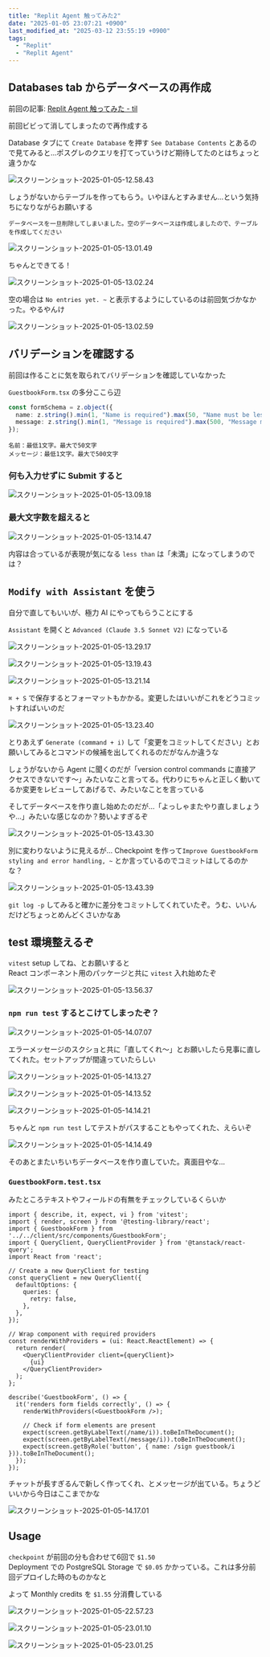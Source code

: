 ```yaml
---
title: "Replit Agent 触ってみた2"
date: "2025-01-05 23:07:21 +0900"
last_modified_at: "2025-03-12 23:55:19 +0900"
tags:
  - "Replit"
  - "Replit Agent"
---
```

## Databases tab からデータベースの再作成

前回の記事: [Replit Agent 触ってみた - til](https://noriyotcp.github.io/til/2025/01/03/replit-agent-first-look.html)

前回ビビって消してしまったので再作成する

Database タブにて `Create Database` を押す
`See Database Contents` とあるので見てみると…ポスグレのクエリを打てっていうけど期待してたのとはちょっと違うかな

![スクリーンショット-2025-01-05-12.58.43](/images/2025-01-05-replit-agent-first-look2/スクリーンショット-2025-01-05-12.58.43.png)



しょうがないからテーブルを作ってもらう。いやほんとすみません…という気持ちになりながらお願いする  

```
データベースを一旦削除してしまいました。空のデータベースは作成しましたので、テーブルを作成してください
```

![スクリーンショット-2025-01-05-13.01.49](/images/2025-01-05-replit-agent-first-look2/スクリーンショット-2025-01-05-13.01.49.png)

ちゃんとできてる！  

![スクリーンショット-2025-01-05-13.02.24](/images/2025-01-05-replit-agent-first-look2/スクリーンショット-2025-01-05-13.02.24.png)

空の場合は `No entries yet. ~` と表示するようにしているのは前回気づかなかった。やるやんけ

![スクリーンショット-2025-01-05-13.02.59](/images/2025-01-05-replit-agent-first-look2/スクリーンショット-2025-01-05-13.02.59.png)

## バリデーションを確認する

前回は作ることに気を取られてバリデーションを確認していなかった  

`GuestbookForm.tsx` の多分ここら辺

```ts
const formSchema = z.object({
  name: z.string().min(1, "Name is required").max(50, "Name must be less than 50 characters"),
  message: z.string().min(1, "Message is required").max(500, "Message must be less than 500 characters")
});
```

```
名前：最低1文字。最大で50文字
メッセージ：最低1文字。最大で500文字
```

### 何も入力せずに Submit すると

![スクリーンショット-2025-01-05-13.09.18](/images/2025-01-05-replit-agent-first-look2/スクリーンショット-2025-01-05-13.09.18.png)

### 最大文字数を超えると

![スクリーンショット-2025-01-05-13.14.47](/images/2025-01-05-replit-agent-first-look2/スクリーンショット-2025-01-05-13.14.47.png)

内容は合っているが表現が気になる `less than` は「未満」になってしまうのでは？

## `Modify with Assistant` を使う
自分で直してもいいが、極力 AI にやってもらうことにする

`Assistant` を開くと `Advanced (Claude 3.5 Sonnet V2)` になっている  

![スクリーンショット-2025-01-05-13.29.17](/images/2025-01-05-replit-agent-first-look2/スクリーンショット-2025-01-05-13.29.17.png)

![スクリーンショット-2025-01-05-13.19.43](/images/2025-01-05-replit-agent-first-look2/スクリーンショット-2025-01-05-13.19.43.png)

![スクリーンショット-2025-01-05-13.21.14](/images/2025-01-05-replit-agent-first-look2/スクリーンショット-2025-01-05-13.21.14.png)

`⌘ + S` で保存するとフォーマットもかかる。変更したはいいがこれをどうコミットすればいいのだ  

![スクリーンショット-2025-01-05-13.23.40](/images/2025-01-05-replit-agent-first-look2/スクリーンショット-2025-01-05-13.23.40.png)

とりあえず `Generate (command + i)` して「変更をコミットしてください」とお願いしてみるとコマンドの候補を出してくれるのだがなんか違うな

しょうがないから Agent に聞くのだが「version control commands に直接アクセスできないです〜」みたいなこと言ってる。代わりにちゃんと正しく動いてるか変更をレビューしてあげるで、みたいなことを言っている

そしてデータベースを作り直し始めたのだが…「よっしゃまたやり直しましょうや…」みたいな感じなのか？勢いよすぎるぞ

![スクリーンショット-2025-01-05-13.43.30](/images/2025-01-05-replit-agent-first-look2/スクリーンショット-2025-01-05-13.43.30.png)

別に変わりないように見えるが… Checkpoint を作って`Improve GuestbookForm styling and error handling, ~` とか言っているのでコミットはしてるのかな？

![スクリーンショット-2025-01-05-13.43.39](/images/2025-01-05-replit-agent-first-look2/スクリーンショット-2025-01-05-13.43.39.png)

`git log -p` してみると確かに差分をコミットしてくれていたぞ。うむ、いいんだけどちょっとめんどくさいかなあ

## test 環境整えるぞ
`vitest` setup してね、とお願いすると  
React コンポーネント用のパッケージと共に `vitest` 入れ始めたぞ  

![スクリーンショット-2025-01-05-13.56.37](/images/2025-01-05-replit-agent-first-look2/スクリーンショット-2025-01-05-13.56.37.png)

### `npm run test` するとこけてしまったぞ？

![スクリーンショット-2025-01-05-14.07.07](/images/2025-01-05-replit-agent-first-look2/スクリーンショット-2025-01-05-14.07.07.png)

エラーメッセージのスクショと共に「直してくれ〜」とお願いしたら見事に直してくれた。セットアップが間違っていたらしい

![スクリーンショット-2025-01-05-14.13.27](/images/2025-01-05-replit-agent-first-look2/スクリーンショット-2025-01-05-14.13.27.png)

![スクリーンショット-2025-01-05-14.13.52](/images/2025-01-05-replit-agent-first-look2/スクリーンショット-2025-01-05-14.13.52.png)

![スクリーンショット-2025-01-05-14.14.21](/images/2025-01-05-replit-agent-first-look2/スクリーンショット-2025-01-05-14.14.21.png)


ちゃんと `npm run test` してテストがパスすることもやってくれた、えらいぞ  

![スクリーンショット-2025-01-05-14.14.49](/images/2025-01-05-replit-agent-first-look2/スクリーンショット-2025-01-05-14.14.49.png)

そのあとまたいちいちデータベースを作り直していた。真面目やな…

### `GuestbookForm.test.tsx`

みたところテキストやフィールドの有無をチェックしているくらいか  

```tsx
import { describe, it, expect, vi } from 'vitest';
import { render, screen } from '@testing-library/react';
import { GuestbookForm } from '../../client/src/components/GuestbookForm';
import { QueryClient, QueryClientProvider } from '@tanstack/react-query';
import React from 'react';

// Create a new QueryClient for testing
const queryClient = new QueryClient({
  defaultOptions: {
    queries: {
      retry: false,
    },
  },
});

// Wrap component with required providers
const renderWithProviders = (ui: React.ReactElement) => {
  return render(
    <QueryClientProvider client={queryClient}>
      {ui}
    </QueryClientProvider>
  );
};

describe('GuestbookForm', () => {
  it('renders form fields correctly', () => {
    renderWithProviders(<GuestbookForm />);

    // Check if form elements are present
    expect(screen.getByLabelText(/name/i)).toBeInTheDocument();
    expect(screen.getByLabelText(/message/i)).toBeInTheDocument();
    expect(screen.getByRole('button', { name: /sign guestbook/i })).toBeInTheDocument();
  });
});
```

チャットが長すぎるんで新しく作ってくれ、とメッセージが出ている。ちょうどいいから今日はここまでかな

![スクリーンショット-2025-01-05-14.17.01](/images/2025-01-05-replit-agent-first-look2/スクリーンショット-2025-01-05-14.17.01.png)

## Usage

`checkpoint` が前回の分も合わせて6回で `$1.50`  
Deployment での PostgreSQL Storage で `$0.05` かかっている。これは多分前回デプロイした時のものかなと  

よって Monthly credits を `$1.55` 分消費している

![スクリーンショット-2025-01-05-22.57.23](/images/2025-01-05-replit-agent-first-look2/スクリーンショット-2025-01-05-22.57.23.png)

![スクリーンショット-2025-01-05-23.01.10](/images/2025-01-05-replit-agent-first-look2/スクリーンショット-2025-01-05-23.01.10.png)

![スクリーンショット-2025-01-05-23.01.25](/images/2025-01-05-replit-agent-first-look2/スクリーンショット-2025-01-05-23.01.25.png)
